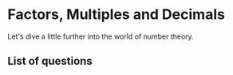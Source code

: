 Factors, Multiples and Decimals
=============
Let's dive a little further into the world of number theory.

List of questions
-----------------
